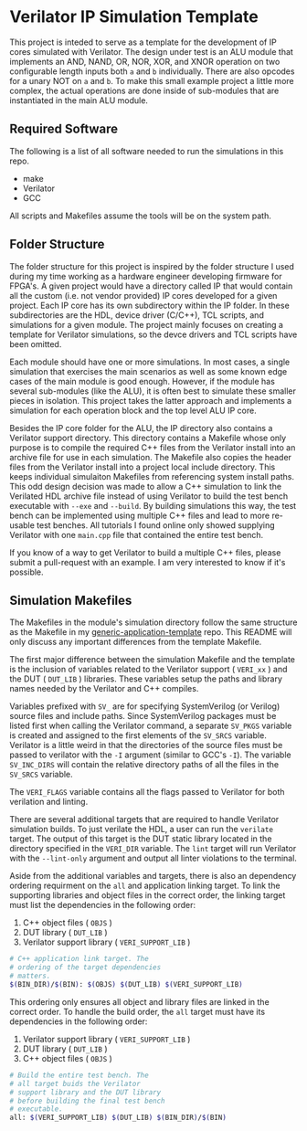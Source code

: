Verilator IP Simulation Template
================================

This project is inteded to serve as a template for the development of IP cores
simulated with Verilator. The design under test is an ALU module that implements
an AND, NAND, OR, NOR, XOR, and XNOR operation on two configurable length inputs
both `a` and `b` individually. There are also opcodes for a unary NOT on `a` and
`b`. To make this small example project a little more complex, the actual
operations are done inside of sub-modules that are instantiated in the main ALU
module.

Required Software
-----------------

The following is a list of all software needed to run the simulations in this
repo.

- make
- Verilator
- GCC

All scripts and Makefiles assume the tools will be on the system path.

Folder Structure
----------------

The folder structure for this project is inspired by the folder structure I used
during my time working as a hardware engineer developing firmware for FPGA's. A
given project would have a directory called IP that would contain all the custom
(i.e. not vendor provided) IP cores developed for a given project. Each IP core
has its own subdirectory within the IP folder. In these subdirectories are the
HDL, device driver (C/C++), TCL scripts, and simulations for a given module. The
project mainly focuses on creating a template for Verilator simulations, so the
devce drivers and TCL scripts have been omitted.

Each module should have one or more simulations. In most cases, a single
simulation that exercises the main scenarios as well as some known edge cases
of the main module is good enough. However, if the module has several
sub-modules (like the ALU), it is often best to simulate these smaller pieces
in isolation. This project takes the latter approach and implements a simulation
for each operation block and the top level ALU IP core.

Besides the IP core folder for the ALU, the IP directory also contains a
Verilator support directory. This directory contains a Makefile whose only
purpose is to compile the required C++ files from the Verilator install into an
archive file for use in each simulation. The Makefile also copies the header
files from the Verilator install into a project local include directory. This
keeps individual simulaiton Makefiles from referencing system install paths.
This odd design decision was made to allow a C++ simulation to link the
Verilated HDL archive file instead of using Verilator to build the test bench
executable with `--exe` and `--build`. By building simulations this way, the
test bench can be implemented using multiple C++ files and lead to more
re-usable test benches. All tutorials I found online only showed supplying
Verilator with one `main.cpp` file that contained the entire test bench.

If you know of a way to get Verilator to build a multiple C++ files, please
submit a pull-request with an example. I am very interested to know if it's
possible.


Simulation Makefiles
--------------------

The Makefiles in the module's simulation directory follow the same structure
as the Makefile in my [generic-application-template](https://github.com/cwyant314159/generic-application-template)
repo. This README will only discuss any important differences from the 
template Makefile.

The first major difference between the simulation Makefile and the template is
the inclusion of variables related to the Verilator support ( `VERI_xx` ) and
the DUT ( `DUT_LIB` ) libraries. These variables setup the paths and library
names needed by the Verilator and C++ compiles.

Variables prefixed with `SV_` are for specifying SystemVerilog (or Verilog)
source files and include paths. Since SystemVerilog packages must be listed
first when calling the Verilator command, a separate `SV_PKGS` variable is
created and assigned to the first elements of the `SV_SRCS` variable. Verilator
is a little weird in that the directories of the source files must be passed to
verilator with the `-I` argument (similar to GCC's `-I`). The variable
`SV_INC_DIRS` will contain the relative directory paths of all the files in the
`SV_SRCS` variable.

The `VERI_FLAGS` variable contains all the flags passed to Verilator for both
verilation and linting.

There are several additional targets that are required to handle Verilator 
simulation builds. To just verilate the HDL, a user can run the `verilate`
target. The output of this target is the DUT static library located in the
directory specified in the `VERI_DIR` variable. The `lint` target will run
Verilator with the `--lint-only` argument and output all linter violations to
the terminal.

Aside from the additional variables and targets, there is also an dependency
ordering requirment on the `all` and application linking target. To link the
supporting libraries and object files in the correct order, the linking target
must list the dependencies in the following order: 

1. C++ object files ( `OBJS` )
2. DUT library ( `DUT_LIB` ) 
3. Verilator support library ( `VERI_SUPPORT_LIB` )

```bash
# C++ application link target. The
# ordering of the target dependencies
# matters. 
$(BIN_DIR)/$(BIN): $(OBJS) $(DUT_LIB) $(VERI_SUPPORT_LIB)
```

This ordering only ensures all object and library files are linked in the
correct order. To handle the build order, the `all` target must have its
dependencies in the following order: 

1. Verilator support library ( `VERI_SUPPORT_LIB` )
2. DUT library ( `DUT_LIB` )
3. C++ object files ( `OBJS` )

```bash
# Build the entire test bench. The
# all target buids the Verilator
# support library and the DUT library
# before building the final test bench
# executable.
all: $(VERI_SUPPORT_LIB) $(DUT_LIB) $(BIN_DIR)/$(BIN) 
```

